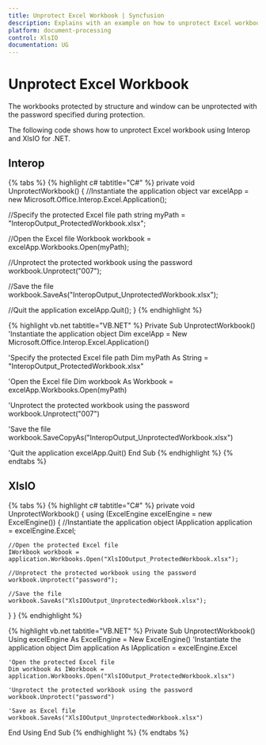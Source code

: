 ```yaml
---
title: Unprotect Excel Workbook | Syncfusion
description: Explains with an example on how to unprotect Excel workbook with password using Interop and Essential XlsIO.
platform: document-processing
control: XlsIO
documentation: UG
---
```


# Unprotect Excel Workbook

The workbooks protected by structure and window can be unprotected with the password specified during protection.

The following code shows how to unprotect Excel workbook using Interop and XlsIO for .NET.

## Interop

{% tabs %}
{% highlight c# tabtitle="C#" %}
private void UnprotectWorkbook()
{
  //Instantiate the application object
  var excelApp = new Microsoft.Office.Interop.Excel.Application();

  //Specify the protected Excel file path
  string myPath = "InteropOutput_ProtectedWorkbook.xlsx";

  //Open the Excel file
  Workbook workbook = excelApp.Workbooks.Open(myPath);

  //Unprotect the protected workbook using the password
  workbook.Unprotect("007");

  //Save the file
  workbook.SaveAs("InteropOutput_UnprotectedWorkbook.xlsx");

  //Quit the application
  excelApp.Quit();
}
{% endhighlight %}

{% highlight vb.net tabtitle="VB.NET" %}
Private Sub UnprotectWorkbook()
  'Instantiate the application object
  Dim excelApp = New Microsoft.Office.Interop.Excel.Application()

  'Specify the protected Excel file path
  Dim myPath As String = "InteropOutput_ProtectedWorkbook.xlsx"

  'Open the Excel file
  Dim workbook As Workbook = excelApp.Workbooks.Open(myPath)

  'Unprotect the protected workbook using the password
  workbook.Unprotect("007")

  'Save the file
  workbook.SaveCopyAs("InteropOutput_UnprotectedWorkbook.xlsx")

  'Quit the application
  excelApp.Quit()
End Sub
{% endhighlight %}
{% endtabs %}

## XlsIO

{% tabs %}
{% highlight c# tabtitle="C#" %}
private void UnprotectWorkbook()
{
  using (ExcelEngine excelEngine = new ExcelEngine())
  {
    //Instantiate the application object
    IApplication application = excelEngine.Excel;

    //Open the protected Excel file
    IWorkbook workbook = application.Workbooks.Open("XlsIOOutput_ProtectedWorkbook.xlsx");

    //Unprotect the protected workbook using the password
    workbook.Unprotect("password");

    //Save the file
    workbook.SaveAs("XlsIOOutput_UnprotectedWorkbook.xlsx");
  }
}
{% endhighlight %}

{% highlight vb.net tabtitle="VB.NET" %}
Private Sub UnprotectWorkbook()
  Using excelEngine As ExcelEngine = New ExcelEngine()
    'Instantiate the application object
    Dim application As IApplication = excelEngine.Excel

    'Open the protected Excel file
    Dim workbook As IWorkbook = application.Workbooks.Open("XlsIOOutput_ProtectedWorkbook.xlsx")

    'Unprotect the protected workbook using the password
    workbook.Unprotect("password")

    'Save as Excel file
    workbook.SaveAs("XlsIOOutput_UnprotectedWorkbook.xlsx")
  End Using
End Sub
{% endhighlight %}
{% endtabs %}
